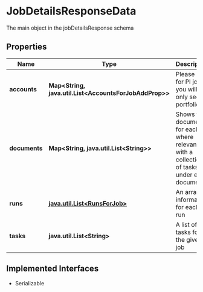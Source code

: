 

# JobDetailsResponseData

The main object in the jobDetailsResponse schema

## Properties

Name | Type | Description | Notes
------------ | ------------- | ------------- | -------------
**accounts** | **Map&lt;String, java.util.List&lt;AccountsForJobAddProp&gt;&gt;** | Please note for PI jobs you will only see portfolioId |  [optional]
**documents** | **Map&lt;String, java.util.List&lt;String&gt;&gt;** | Shows the documents for each job where relevant with a collection of tasks under each document |  [optional]
**runs** | [**java.util.List&lt;RunsForJob&gt;**](RunsForJob.md) | An array of information for each run |  [optional]
**tasks** | **java.util.List&lt;String&gt;** | A list of tasks for the given job |  [optional]


## Implemented Interfaces

* Serializable


